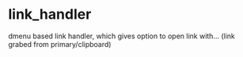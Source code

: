 # link_handler
dmenu based link handler, which gives option to open link with... (link grabed from primary/clipboard)
